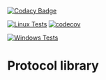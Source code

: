 [![Codacy Badge](https://app.codacy.com/project/badge/Grade/27db05d2950d41039236d2ea8f23382f)](https://www.codacy.com/gh/MusicLab-Dev/Protocol/dashboard?utm_source=github.com&amp;utm_medium=referral&amp;utm_content=MusicLab-Dev/Protocol&amp;utm_campaign=Badge_Grade)

[![Linux Tests](https://github.com/MusicLab-Dev/Protocol/workflows/Linux%20Tests/badge.svg)](https://github.com/MusicLab-Dev/Protocol/actions?query=workflow%3A%22Linux+Tests%22) [![codecov](https://codecov.io/gh/MusicLab-Dev/Protocol/branch/master/graph/badge.svg?token=IZK6F0J3QH)](https://codecov.io/gh/MusicLab-Dev/Protocol)

[![Windows Tests](https://github.com/MusicLab-Dev/Protocol/workflows/Windows%20Tests/badge.svg)](https://github.com/MusicLab-Dev/Protocol/actions?query=workflow%3A%22Windows+Tests%22)

# Protocol library
